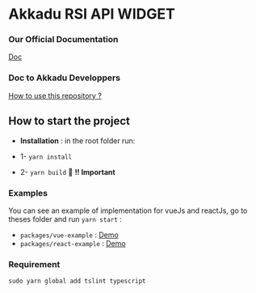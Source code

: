 # Akkadu RSI API WIDGET



### Our Official Documentation
[Doc](https://rsi-docs.akkadu.com/)


### Doc to Akkadu Developpers
[How to use this repository ?](./README-akkadu-dev.md)


## How to start the project

*  **Installation** : in the root folder run:
* 1- `yarn install` 

* 2- `yarn build` 🚨 **!! Important**

### Examples
You can see an example of implementation for vueJs and reactJs, go to theses folder and run `yarn start` :
* `packages/vue-example` :  [Demo](https://rsi-akkadu-vue-demo.netlify.app/)
* `packages/react-example` : [Demo](https://rsi-akkadu-react-demo.netlify.app/)


### Requirement
`sudo yarn global add tslint typescript`


